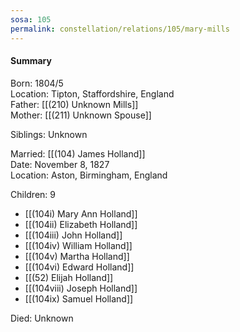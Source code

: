 ```yaml
---
sosa: 105
permalink: constellation/relations/105/mary-mills
---
```


#### Summary

Born: 1804/5
<br>Location: Tipton, Staffordshire, England
<br>Father: [[(210) Unknown Mills]]
<br>Mother: [[(211) Unknown Spouse]]

Siblings: Unknown

Married: [[(104) James Holland]]
<br>Date: November 8, 1827
<br>Location: Aston, Birmingham, England

Children: 9

* [[(104i) Mary Ann Holland]]
* [[(104ii) Elizabeth Holland]]
* [[(104iii) John Holland]]
* [[(104iv) William Holland]]
* [[(104v) Martha Holland]]
* [[(104vi) Edward Holland]]
* [[(52) Elijah Holland]]
* [[(104viii) Joseph Holland]]
* [[(104ix) Samuel Holland]]

Died: Unknown

<br>
